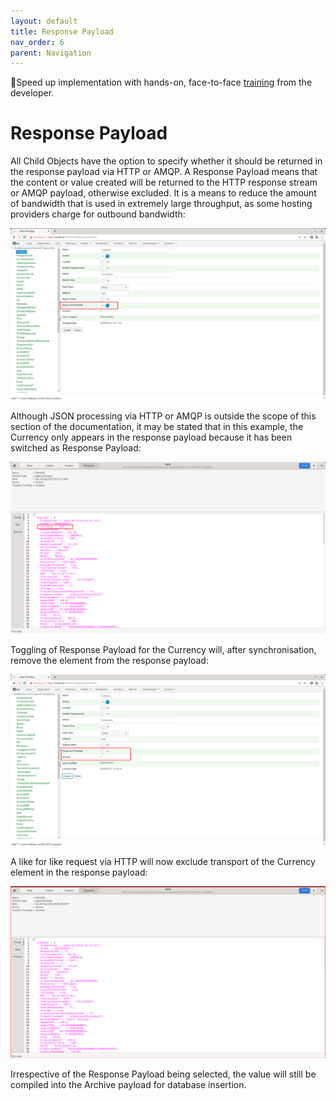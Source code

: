 ```yaml
---
layout: default
title: Response Payload
nav_order: 6
parent: Navigation
---
```


🚀Speed up implementation with hands-on, face-to-face [training](https://www.jube.io/jube-training) from the developer.

# Response Payload

All Child Objects have the option to specify whether it should be returned in the response payload via HTTP or AMQP.  A Response Payload means that the content or value created will be returned to the HTTP response stream or AMQP payload,  otherwise excluded.  It is a means to reduce the amount of bandwidth that is used in extremely large throughput, as some hosting providers charge for outbound bandwidth:

![Image](ExampleOfResponsePayloadInRequestXPath.png)

Although JSON processing via HTTP or AMQP is outside the scope of this section of the documentation,  it may be stated that in this example,  the Currency only appears in the response payload because it has been switched as Response Payload:

![Image](CurrencyInResponsePayload.png)

Toggling of Response Payload for the Currency will, after synchronisation, remove the element from the response payload:

![Image](ToggleOffResponsePayload.png)

A like for like request via HTTP will now exclude transport of the Currency element in the response payload:

![Image](MissingCurrency.png)

Irrespective of the Response Payload being selected,  the value will still be compiled into the Archive payload for database insertion.
